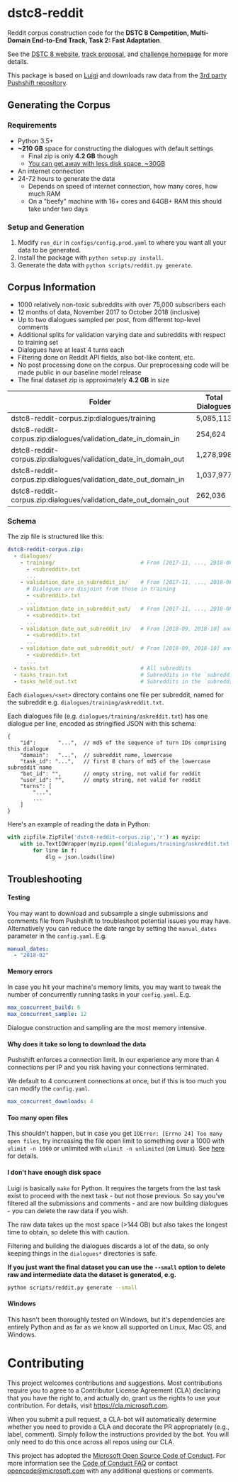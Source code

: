 # dstc8-reddit

Reddit corpus construction code for the **DSTC 8 Competition, Multi-Domain End-to-End Track, Task 2: Fast Adaptation**.

See the [DSTC 8 website](), [track proposal](http://workshop.colips.org/dstc7/dstc8/DTSC8_multidomain_task_proposal.pdf), and [challenge homepage](https://todo) for more details.

This package is based on [Luigi](https://luigi.readthedocs.io/en/stable/index.html) and downloads raw data from the [3rd party Pushshift repository](https://files.pushshift.io/reddit/).


## Generating the Corpus


### Requirements

- Python 3.5+
- **~210 GB** space for constructing the dialogues with default settings
  - Final zip is only **4.2 GB** though
  - [You can get away with less disk space, ~30GB](https://github.com/microsoft/dstc8-reddit-corpus/#i-dont-have-enough-disk-space)
- An internet connection
- 24-72 hours to generate the data
  - Depends on speed of internet connection, how many cores, how much RAM 
  - On a "beefy" machine with 16+ cores and 64GB+ RAM this should take under two days


### Setup and Generation

1. Modify `run_dir` in `configs/config.prod.yaml` to where you want all your data to be generated.
1. Install the package with `python setup.py install`.
1. Generate the data with `python scripts/reddit.py generate`.


## Corpus Information

- 1000 relatively non-toxic subreddits with over 75,000 subscribers each
- 12 months of data, November 2017 to October 2018 (inclusive)
- Up to two dialogues sampled per post, from different top-level comments
- Additional splits for validation varying date and subreddits with respect to training set
- Dialogues have at least 4 turns each
- Filtering done on Reddit API fields, also bot-like content, etc.
- No post processing done on the corpus. Our preprocessing code will be made public in our baseline model release
- The final dataset zip is approximately **4.2 GB** in size


| Folder | Total Dialogues |
| --- | --- |
| dstc8-reddit-corpus.zip:dialogues/training | 5,085,113 |
| dstc8-reddit-corpus.zip:dialogues/validation_date_in_domain_in | 254,624 |
| dstc8-reddit-corpus.zip:dialogues/validation_date_in_domain_out | 1,278,998 |
| dstc8-reddit-corpus.zip:dialogues/validation_date_out_domain_in  | 1,037,977 |
| dstc8-reddit-corpus.zip:dialogues/validation_date_out_domain_out | 262,036 |


### Schema

The zip file is structured like this:

```yaml
dstc8-reddit-corpus.zip:
  - dialogues/
    - training/                           # From [2017-11, ..., 2018-08] and 920 training subreddits
      - <subreddit>.txt
      ...
    - validation_date_in_subreddit_in/    # From [2017-11, ..., 2018-08] and 920 training subreddits
      # Dialogues are disjoint from those in training
      - <subreddit>.txt
      ...
    - validation_date_in_subreddit_out/   # From [2017-11, ..., 2018-08] and 80 held-out subreddits
      - <subreddit>.txt
      ...
    - validation_date_out_subreddit_in/   # From [2018-09, 2018-10] and 920 training subreddits
      - <subreddit>.txt
      ...
    - validation_date_out_subreddit_out/  # From [2018-09, 2018-10] and 80 held-out subreddits
      - <subreddit>.txt
      ...
  - tasks.txt                             # All subreddits
  - tasks_train.txt                       # Subreddits in the `subreddit_in` subsets
  - tasks_held_out.txt                    # Subreddits in the `subreddit_out` subsets
```


Each `dialogues/<set>` directory contains one file per subreddit, named for the subreddit e.g. `dialogues/training/askreddit.txt`.

Each dialogues file (e.g. `dialogues/training/askreddit.txt`) has one dialogue per line, encoded as stringified JSON with this schema:

```
{
    "id":       "...",  // md5 of the sequence of turn IDs comprising this dialogue
    "domain":   "...",  // subreddit name, lowercase
    "task_id": "...",   // first 8 chars of md5 of the lowercase subreddit name
    "bot_id": "",       // empty string, not valid for reddit
    "user_id": "",      // empty string, not valid for reddit
    "turns": [
        "...",
        ...
    ]
}
```

Here's an example of reading the data in Python:

```python
with zipfile.ZipFile('dstc8-reddit-corpus.zip','r') as myzip:
    with io.TextIOWrapper(myzip.open('dialogues/training/askreddit.txt'), encoding='utf-8') as f:
        for line in f:
            dlg = json.loads(line)
```


## Troubleshooting


#### Testing

You may want to download and subsample a single submissions and comments file from Pushshift to troubleshoot potential issues you may have. Alternatively you can reduce the date range by setting the `manual_dates` parameter in the `config.yaml`. E.g.

```yaml
manual_dates:
  - "2018-02"
```


#### Memory errors

In case you hit your machine's memory limits, you may want to tweak the number of concurrently running tasks in your `config.yaml`. E.g.

```yaml
max_concurrent_build: 6
max_concurrent_sample: 12
```

Dialogue construction and sampling are the most memory intensive.


#### Why does it take so long to download the data

Pushshift enforces a connection limit. In our experience any more than 4 connections per IP and you risk having your connections terminated. 

We default to 4 concurrent connections at once, but if this is too much you can modify the `config.yaml`.

```yaml
max_concurrent_downloads: 4
```


#### Too many open files

This shouldn't happen, but in case you get `IOError: [Errno 24] Too many open files`, try increasing the file open limit to something over a 1000 with `ulimit -n 1000` or unlimited with `ulimit -n unlimited` (on Linux). See [here](https://stackoverflow.com/questions/18280612/ioerror-errno-24-too-many-open-files) for details.


#### I don't have enough disk space

Luigi is basically `make` for Python. It requires the targets from the last task exist to proceed with the next task - but not those previous. So say you've filtered all the submissions and comments - and are now building dialogues - you can delete the raw data if you wish. 

The raw data takes up the most space (>144 GB) but also takes the longest time to obtain, so delete this with caution.

Filtering and building the dialogues discards a lot of the data, so only keeping things in the `dialogues*` directories is safe.

**If you just want the final dataset you can use the `--small` option to delete raw and intermediate data the dataset is generated, e.g.**

```bash
python scripts/reddit.py generate --small
```

#### Windows

This hasn't been thoroughly tested on Windows, but it's dependencies are entirely Python and as far as we know all supported on Linux, Mac OS, and Windows.



# Contributing

This project welcomes contributions and suggestions.  Most contributions require you to agree to a
Contributor License Agreement (CLA) declaring that you have the right to, and actually do, grant us
the rights to use your contribution. For details, visit https://cla.microsoft.com.

When you submit a pull request, a CLA-bot will automatically determine whether you need to provide
a CLA and decorate the PR appropriately (e.g., label, comment). Simply follow the instructions
provided by the bot. You will only need to do this once across all repos using our CLA.

This project has adopted the [Microsoft Open Source Code of Conduct](https://opensource.microsoft.com/codeofconduct/).
For more information see the [Code of Conduct FAQ](https://opensource.microsoft.com/codeofconduct/faq/) or
contact [opencode@microsoft.com](mailto:opencode@microsoft.com) with any additional questions or comments.
